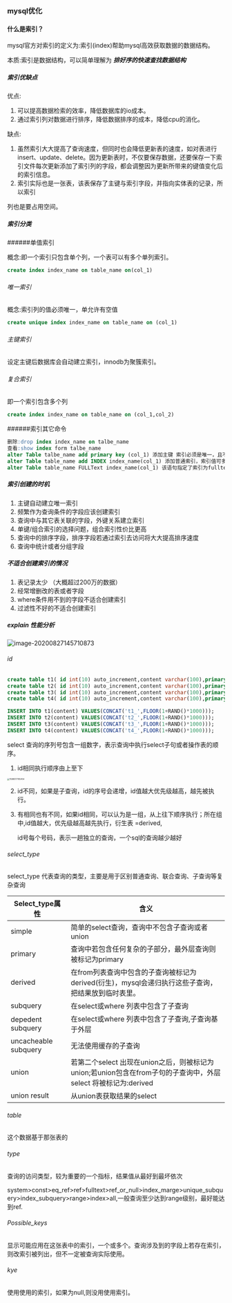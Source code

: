 ### mysql优化

#### 什么是索引？

mysql官方对索引的定义为:索引(index)帮助mysql高效获取数据的数据结构。

本质:索引是数据结构，可以简单理解为 ***排好序的快速查找数据结构***

##### 索引优缺点

优点:

1.  可以提高数据检索的效率，降低数据库的io成本。
2.  通过索引列对数据进行排序，降低数据排序的成本，降低cpu的消化。

缺点:

1. 虽然索引大大提高了查询速度，但同时也会降低更新表的速度，如对表进行insert、update、delete。因为更新表时，不仅要保存数据，还要保存一下索引文件每次更新添加了索引列的字段，都会调整因为更新所带来的键值变化后的索引信息。
2. 索引实际也是一张表，该表保存了主键与索引字段，并指向实体表的记录，所以索引

列也是要占用空间。

##### 索引分类

######单值索引

概念:即一个索引只包含单个列，一个表可以有多个单列索引。

```sql
create index index_name on table_name on(col_1)
```

###### 唯一索引

概念:索引列的值必须唯一，单允许有空值

```sql
create unique index index_name on table_name on (col_1)
```

###### 主键索引

设定主键后数据库会自动建立索引，innodb为聚簇索引。

###### 复合索引

即一个索引包含多个列

```sql
create index index_name on table_name on (col_1,col_2)
```

######索引其它命令

```sql
删除:drop index index_name on talbe_name
查看:show index form talbe_name
alter Table talbe_name add primary key (col_1) 添加主键 索引必须是唯一，且不能为null
alter Table table_name add INDEX index_name(col_1) 添加普通索引，索引值可多次出现。
alter Table table_name FULLText index_name(col_1) 该语句指定了索引为fulltext,用于全文索引
```

##### 索引创建的时机

1. 主键自动建立唯一索引
2. 频繁作为查询条件的字段应该创建索引
3. 查询中与其它表关联的字段，外键关系建立索引
4. 单键/组合索引的选择问题，组合索引性价比更高
5. 查询中的排序字段，排序字段若通过索引去访问将大大提高排序速度
6. 查询中统计或者分组字段

##### 不适合创建索引的情况

1. 表记录太少 （大概超过200万的数据）
2. 经常增删改的表或者字段
3. where条件用不到的字段不适合创建索引
4. 过滤性不好的不适合创建索引

##### explain 性能分析

![image-20200827145710873](/Users/tianxin2/tianxin/spring-boot-study/wiki/img/mysql/image-20200827145710873.png)

###### id

```sql
create table t1( id int(10) auto_increment,content varchar(100),primary key (id));
create table t2( id int(10) auto_increment,content varchar(100),primary key (id));
create table t3( id int(10) auto_increment,content varchar(100),primary key (id));
create table t4( id int(10) auto_increment,content varchar(100),primary key (id));

INSERT INTO t1(content) VALUES(CONCAT('t1_',FLOOR(1+RAND()*1000)));
INSERT INTO t2(content) VALUES(CONCAT('t2_',FLOOR(1+RAND()*1000)));
INSERT INTO t3(content) VALUES(CONCAT('t3_',FLOOR(1+RAND()*1000)));
INSERT INTO t4(content) VALUES(CONCAT('t4_',FLOOR(1+RAND()*1000)));
```

select 查询的序列号包含一组数字，表示查询中执行select子句或者操作表的顺序。

1. id相同执行顺序由上至下

<img src="/Users/tianxin2/tianxin/spring-boot-study/wiki/img/mysql/1598517765454.jpg" alt="1598517765454" style="zoom:33%;" />

2. id不同，如果是子查询，id的序号会递增，id值越大优先级越高，越先被执行。

3. 有相同也有不同，如果id相同，可以认为是一组，从上往下顺序执行；所在组中,id值越大，优先级越高越先执行，衍生表 =derived, 

   id号每个号码，表示一趟独立的查询，一个sql的查询越少越好

###### select_type

select_type 代表查询的类型，主要是用于区别普通查询、联合查询、子查询等复杂查询

| Select_type属性      | 含义                                                         |
| -------------------- | ------------------------------------------------------------ |
| simple               | 简单的select查询，查询中不包含子查询或者union                |
| primary              | 查询中若包含任何复杂的子部分，最外层查询则被标记为primary    |
| derived              | 在from列表查询中包含的子查询被标记为derived(衍生)，mysql会递归执行这些子查询，把结果放到临时表里。 |
| subquery             | 在select或where 列表中包含了子查询                           |
| depedent subquery    | 在select或where 列表中包含了子查询,子查询基于外层            |
| uncacheable subquery | 无法使用缓存的子查询                                         |
| union                | 若第二个select 出现在union之后，则被标记为union;若union包含在from子句的子查询中，外层select 将被标记为:derived |
| union result         | 从union表获取结果的select                                    |

###### table

这个数据基于那张表的

###### type

查询的访问类型，较为重要的一个指标，结果值从最好到最坏依次

system>const>eq_ref>ref>fulltext>ref_or_null>index_marge>unique_subquery>index_subquery>range>index>all,一般查询至少达到range级别，最好能达到ref.

###### Possible_keys

显示可能应用在这张表中的索引，一个或多个。查询涉及到的字段上若存在索引，则改索引被列出，但不一定被查询实际使用。

###### kye

使用使用的索引，如果为null,则没用使用索引。

